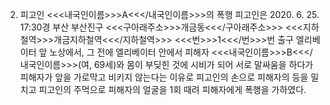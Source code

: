 2. 피고인 <<<내국인이름>>>A<<</내국인이름>>>의 폭행
피고인은 2020. 6. 25. 17:30경 부산 부산진구 <<<구아래주소>>>개금동<<</구아래주소>>> <<<지하철역>>>개금지하철역<<</지하철역>>> <<<번>>>1<<</번>>>번 출구 엘리베이터 앞 노상에서, 그 전에 엘리베이터 안에서 피해자 <<<내국인이름>>>B<<</내국인이름>>>(여, 69세)와 몸이 부딪힌 것에 시비가 되어 서로 말싸움을 하다가 피해자가 앞을 가로막고 비키지 않는다는 이유로 피고인의 손으로 피해자의 등을 밀치고 피고인의 주먹으로 피해자의 얼굴을 1회 때려 피해자에게 폭행을 가하였다.